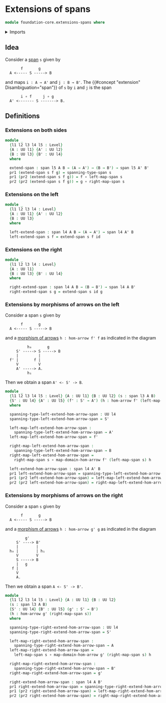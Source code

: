 # Extensions of spans

```agda
module foundation-core.extensions-spans where
```

<details><summary>Imports</summary>

```agda
open import foundation.dependent-pair-types
open import foundation.morphisms-arrows
open import foundation.spans
open import foundation.universe-levels

open import foundation-core.function-types
```

</details>

## Idea

Consider a [span](foundation.spans.md) `s` given by

```text
       f       g
  A <----- S -----> B
```

and maps `i : A → A'` and `j : B → B'`. The {{#concept "extension" Disambiguation="span"}} of `s` by `i` and `j` is the span

```text
       i ∘ f     j ∘ g
  A' <------- S -------> B.
```

## Definitions

### Extensions on both sides

```agda
module _
  {l1 l2 l3 l4 l5 : Level}
  {A : UU l1} {A' : UU l2}
  {B : UU l3} {B' : UU l4}
  where

  extend-span : span l5 A B → (A → A') → (B → B') → span l5 A' B'
  pr1 (extend-span s f g) = spanning-type-span s
  pr1 (pr2 (extend-span s f g)) = f ∘ left-map-span s
  pr2 (pr2 (extend-span s f g)) = g ∘ right-map-span s
```

### Extensions on the left

```agda
module _
  {l1 l2 l3 l4 : Level}
  {A : UU l1} {A' : UU l2}
  {B : UU l3}
  where

  left-extend-span : span l4 A B → (A → A') → span l4 A' B
  left-extend-span s f = extend-span s f id
```

### Extensions on the right

```agda
module _
  {l1 l2 l3 l4 : Level}
  {A : UU l1}
  {B : UU l3} {B' : UU l4}
  where

  right-extend-span : span l4 A B → (B → B') → span l4 A B'
  right-extend-span s g = extend-span s id g
```

### Extensions by morphisms of arrows on the left

Consider a span `s` given by

```text
       f       g
  A <----- S -----> B
```

and a [morphism of arrows](foundation.morphisms-arrows.md) `h : hom-arrow f' f` as indicated in the diagram

```text
          h₀       g
     S' -----> S -----> B
     |         |
  f' |       f |
     V         V
     A' -----> A.
          h₁
```

Then we obtain a span `A' <- S' -> B`.

```agda
module _
  {l1 l2 l3 l4 l5 : Level} {A : UU l1} {B : UU l2} (s : span l3 A B)
  {S' : UU l4} {A' : UU l5} (f' : S' → A') (h : hom-arrow f' (left-map-span s))
  where

  spanning-type-left-extend-hom-arrow-span : UU l4
  spanning-type-left-extend-hom-arrow-span = S'

  left-map-left-extend-hom-arrow-span :
    spanning-type-left-extend-hom-arrow-span → A'
  left-map-left-extend-hom-arrow-span = f'

  right-map-left-extend-hom-arrow-span :
    spanning-type-left-extend-hom-arrow-span → B
  right-map-left-extend-hom-arrow-span =
    right-map-span s ∘ map-domain-hom-arrow f' (left-map-span s) h

  left-extend-hom-arrow-span : span l4 A' B
  pr1 left-extend-hom-arrow-span = spanning-type-left-extend-hom-arrow-span
  pr1 (pr2 left-extend-hom-arrow-span) = left-map-left-extend-hom-arrow-span
  pr2 (pr2 left-extend-hom-arrow-span) = right-map-left-extend-hom-arrow-span
```

### Extensions by morphisms of arrows on the right

Consider a span `s` given by

```text
       f       g
  A <----- S -----> B
```

and a [morphism of arrows](foundation.morphisms-arrows.md) `h : hom-arrow g' g` as indicated in the diagram

```text
         g'
     S' ----> B'
     |        |
  h₀ |        | h₁
     V        V
     S -----> B
     |   g
   f |
     V
     A.
```

Then we obtain a span `A <- S' -> B'`.

```agda
module _
  {l1 l2 l3 l4 l5 : Level} {A : UU l1} {B : UU l2}
  (s : span l3 A B)
  {S' : UU l4} {B' : UU l5} (g' : S' → B')
  (h : hom-arrow g' (right-map-span s))
  where

  spanning-type-right-extend-hom-arrow-span : UU l4
  spanning-type-right-extend-hom-arrow-span = S'

  left-map-right-extend-hom-arrow-span :
    spanning-type-right-extend-hom-arrow-span → A
  left-map-right-extend-hom-arrow-span =
    left-map-span s ∘ map-domain-hom-arrow g' (right-map-span s) h

  right-map-right-extend-hom-arrow-span :
    spanning-type-right-extend-hom-arrow-span → B'
  right-map-right-extend-hom-arrow-span = g'

  right-extend-hom-arrow-span : span l4 A B'
  pr1 right-extend-hom-arrow-span = spanning-type-right-extend-hom-arrow-span
  pr1 (pr2 right-extend-hom-arrow-span) = left-map-right-extend-hom-arrow-span
  pr2 (pr2 right-extend-hom-arrow-span) = right-map-right-extend-hom-arrow-span
```
